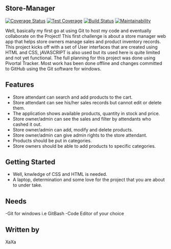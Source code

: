 ## Store-Manager

[![Coverage Status](https://coveralls.io/repos/github/bearded7/Store-Manager/badge.svg?branch=gh-pages)](https://coveralls.io/github/bearded7/Store-Manager?branch=gh-pages)
[![Test Coverage](https://api.codeclimate.com/v1/badges/a99a88d28ad37a79dbf6/test_coverage)](https://codeclimate.com/github/codeclimate/codeclimate/test_coverage)
[![Build Status](https://travis-ci.org/bearded7/Store-Manager/badge.svg?branch=gh-pages)](https://travis-ci.org/bearded7/Store-Manager?branch=gh-pages)
[![Maintainability](https://api.codeclimate.com/v1/badges/de3d25a8dafaada7833c/maintainability)](https://codeclimate.com/github/bearded7/Store-Manager/maintainability)

Well, basically my first go at using Git to host my code and eventually collaborate on the  Project! This first challenge is about a store manager web app that helps store owners manage sales and product inventory records.
This project kicks off with a set of User interfaces that are created using HTML and CSS, jAVASCRIPT is also used but its used here is quite limited and not yet functional.
The full planning for this project was done using Pivortal Tracker.
Most work has been done offline and changes committed to GitHub using the Git software for windows.

## Features 
- Store attendant can search and add products to the cart.
- Store attendant can see his/her sales records but cannot edit or delete them.
- The application shows available products, quantity in stock and price.
- Store owner/admin can see the sales and filter by attendants who cashed it out.
- Store owner/admin can add, modify and delete products.
- Store owner/admin can give admin rights to the store attendant.
- Products should be put in categories.
- Store owners should be able to add products to specific categories.

## Getting Started

- Well, knwledge of CSS and HTML is needed.
- A laptop, determination and some love for the project that you are about to under take.

## Needs
-Git for windows i.e GitBash
-Code Editor of your choice

##  Written by
  XaXa 
